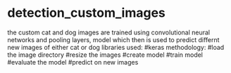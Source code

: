 # detection_custom_images
the custom cat and dog images are trained using convolutional neural networks and pooling layers, model which then is used to predict differnt new images of either cat or dog
libraries used:
#keras
methodology:
#load the image directory
#resize the images
#create model
#train model
#evaluate the model
#predict on new images
